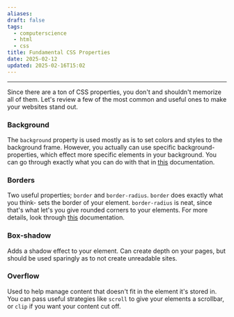 ```yaml
---
aliases: 
draft: false
tags:
  - computerscience
  - html
  - css
title: Fundamental CSS Properties
date: 2025-02-12
updated: 2025-02-16T15:02
---
```


-------------------------------------------------------------------------------

Since there are a ton of CSS properties, you don't and shouldn't memorize all of them. Let's review a few of the most common and useful ones to make your websites stand out.

### Background

The `background` property is used mostly as is to set colors and styles to the background frame. However, you actually can use specific background-properties, which effect more specific elements in your background. You can go through exactly what you can do with that in [this](https://developer.mozilla.org/en-US/docs/Web/CSS/background) documentation. 


### Borders

Two useful properties; `border` and `border-radius`. `border` does exactly what you think- sets the border of your element. `border-radius` is neat, since that's what let's you give rounded corners to your elements. For more details, look through [this](https://developer.mozilla.org/en-US/docs/Web/CSS/border) documentation.


### Box-shadow

Adds a shadow effect to your element. Can create depth on your pages, but should be used sparingly as to not create unreadable sites.

### Overflow

Used to help manage content that doesn't fit in the element it's stored in. You can pass useful strategies like `scroll` to give your elements a scrollbar, or `clip` if you want your content cut off.
